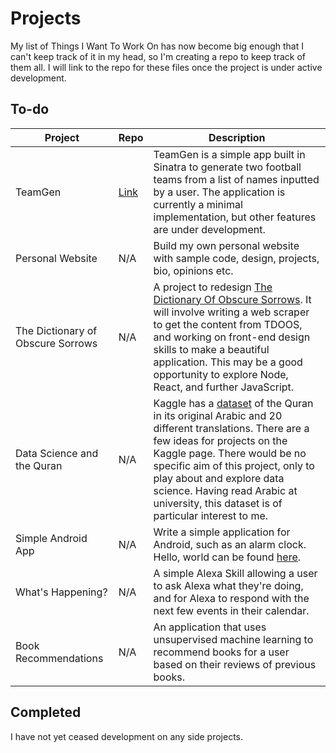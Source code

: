 # Projects

My list of Things I Want To Work On has now become big enough that I can't keep track of it in my head, so I'm creating a repo to keep track of them all. I will link to the repo for these files once the project is under active development. 

## To-do

| Project | Repo | Description |
| --- | --- | --- |
| TeamGen | [Link](https://github.com/peterwdj/football-team-generator) | TeamGen is a simple app built in Sinatra to generate two football teams from a list of names inputted by a user. The application is currently a minimal implementation, but other features are under development. |
| Personal Website | N/A | Build my own personal website with sample code, design, projects, bio, opinions etc. |
| The Dictionary of Obscure Sorrows | N/A | A project to redesign [The Dictionary Of Obscure Sorrows](http://www.dictionaryofobscuresorrows.com/). It will involve writing a web scraper to get the content from TDOOS, and working on front-end design skills to make a beautiful application. This may be a good opportunity to explore Node, React, and further JavaScript. |
| Data Science and the Quran | N/A | Kaggle has a [dataset](https://www.kaggle.com/zusmani/the-holy-quran) of the Quran in its original Arabic and 20 different translations. There are a few ideas for projects on the Kaggle page. There would be no specific aim of this project, only to play about and explore data science. Having read Arabic at university, this dataset is of particular interest to me. |
| Simple Android App | N/A | Write a simple application for Android, such as an alarm clock. Hello, world can be found [here](https://github.com/peterwdj/hello-world-android). |
| What's Happening? | N/A | A simple Alexa Skill allowing a user to ask Alexa what they're doing, and for Alexa to respond with the next few events in their calendar. |
| Book Recommendations | N/A | An application that uses unsupervised machine learning to recommend books for a user based on their reviews of previous books. |

## Completed

I have not yet ceased development on any side projects.
